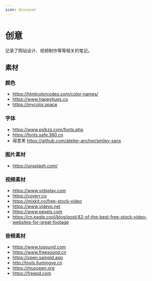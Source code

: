 ```yaml
---
icon: discover
---
```


# 创意

记录了网站设计、视频制作等等相关的笔记。

## 素材

### 颜色

- <https://htmlcolorcodes.com/color-names/>
- <https://www.happyhues.co>
- <https://mycolor.space>

### 字体

- <https://www.pslkzs.com/fonts.php>
- <https://fonts.safe.360.cn>
- 得意黑 <https://github.com/atelier-anchor/smiley-sans>

### 图片素材

- <https://unsplash.com/>

### 视频素材

- <https://www.vidsplay.com>
- <https://coverr.co>
- <https://mixkit.co/free-stock-video>
- <https://www.videvo.net>
- <https://www.pexels.com>
- <https://cn.eagle.cool/blog/post/42-of-the-best-free-stock-video-websites-for-great-footage>

### 音频素材

- <https://www.tosound.com>
- <https://www.freesound.cn>
- <https://open.sampld.app>
- <http://tools.liumingye.cn>
- <https://musopen.org>
- <https://freepd.com>
